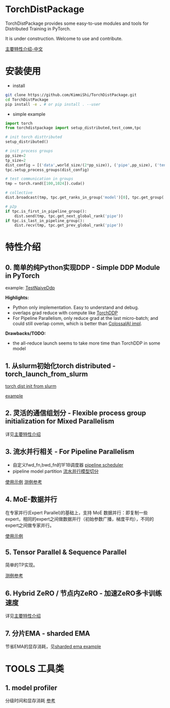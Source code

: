 # TorchDistPackage

TorchDistPackage provides some easy-to-use modules and tools for Distributed Training in PyTorch.

It is under construction. Welcome to use and contribute.

[主要特性介绍-中文](./Intro.md)

# 安装使用

- install
```sh
git clone https://github.com/KimmiShi/TorchDistPackage.git
cd TorchDistPackage
pip install -e . # or pip install . --user
```

- simple example
```py
import torch
from torchdistpackage import setup_distributed,test_comm,tpc

# init torch disttributed
setup_distributed()

# init process groups
pp_size=2
tp_size=2
dist_config = [('data',world_size/(2*pp_size)), ('pipe',pp_size), ('tensor',tp_size)]
tpc.setup_process_groups(dist_config)

# test communication in groups
tmp = torch.rand([100,1024]).cuda()

# collective
dist.broadcast(tmp, tpc.get_ranks_in_group('model')[0], tpc.get_group('model'))

# p2p
if tpc.is_first_in_pipeline_group():
    dist.send(tmp, tpc.get_next_global_rank('pipe'))
if tpc.is_last_in_pipeline_group():
    dist.recv(tmp, tpc.get_prev_global_rank('pipe'))

```

# 特性介绍

## 0. 简单的纯Python实现DDP - Simple DDP Module in PyTorch

example: [TestNaiveDdp](./torchdistpackage/ddp/test_ddp.py)

**Highlights:**

- Python only implementation. Easy to understand and debug.
- overlaps grad reduce with compute like [TorchDDP](https://pytorch.org/tutorials/intermediate/ddp_tutorial.html)
- For Pipeline Parallelism, only reduce grad at the last micro-batch; and could still overlap comm, which is better than [ColossalAI impl](https://github.com/hpcaitech/ColossalAI/blob/2a951955ade14fd067bc5bee34a5ff7e57513ac6/colossalai/initialize.py#L385).

**Drawbacks/TODO:**

- the all-reduce launch seems to take more time than TorchDDP in some model


## 1. 从slurm初始化torch distributed - torch_launch_from_slurm
[torch dist init from slurm](./torchdistpackage/dist/launch_from_slurm.py)

[example](#安装使用)


## 2. 灵活的通信组划分 - Flexible process group initialization for Mixed Parallelism

详见[主要特性介绍](./Intro.md)


## 3. 流水并行相关 - For Pipeline Parallelism
- 自定义fwd_fn,bwd_fn的1F1B调度器 [pipeline scheduler](./torchdistpackage/parallel/pipeline_parallel/pipeline_sched.py)
- pipeline model partition [流水并行模型切分](./torchdistpackage/parallel/pipeline_parallel/pipeline_helper.py)

[使用示例](./torchdistpackage/parallel/pipeline_parallel/pipeline.md)
[测例参考](./examples/model_parallel/test_pipeline.py)

## 4. MoE-数据并行
在专家并行(Expert Parallel)的基础上，支持 MoE 数据并行：即复制一些expert，相同的expert之间做数据并行（初始参数广播，梯度平均），不同的expert之间做专家并行。

[使用示例](./torchdistpackage/ddp/moe_dp.md)


## 5. Tensor Parallel & Sequence Parallel
简单的TP实现。

[测例参考](./examples/model_parallel/test_transformer.py)

## 6. Hybrid ZeRO / 节点内ZeRO - 加速ZeRO多卡训练速度

详见[主要特性介绍](./Intro.md)


## 7. 分片EMA - sharded EMA
节省EMA的显存消耗，见[sharded ema example](./examples/test_shard_ema.py)

# TOOLS 工具类
## 1. model profiler
分级时间和显存消耗
[参考](./torchdistpackage/tools/module_profile.md)

